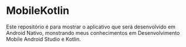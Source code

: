 # MobileKotlin
Este repositório é para mostrar o aplicativo que será desenvolvido em Android Nativo, monstrando meus conhecimentos em Desenvolvimento Mobile Android Studio e Kotlin.

